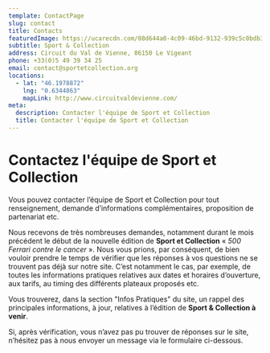 ```yaml
---
template: ContactPage
slug: contact
title: Contacts
featuredImage: https://ucarecdn.com/08d644a0-4c09-46bd-9132-939c5c0bdb31/
subtitle: Sport & Collection
address: Circuit du Val de Vienne, 86150 Le Vigeant
phone: +33(0)5 49 39 34 25
email: contact@sportetcollection.org
locations:
  - lat: "46.1978872"
    lng: "0.6344863"
    mapLink: http://www.circuitvaldevienne.com/
meta:
  description: Contacter l'équipe de Sport et Collection
  title: Contacter l'équipe de Sport et Collection
---
```

# Contactez l'équipe de Sport et Collection

Vous pouvez contacter l’équipe de Sport et Collection pour tout renseignement, demande d’informations complémentaires, proposition de partenariat etc.

Nous recevons de très nombreuses demandes, notamment durant le mois précédent le début de la nouvelle édition de **Sport et Collection** « *500 Ferrari contre le cancer* ». Nous vous prions, par conséquent, de bien vouloir prendre le temps de vérifier que les réponses à vos questions ne se trouvent pas déjà sur notre site. C’est notamment le cas, par exemple, de toutes les informations pratiques relatives aux dates et horaires d’ouverture, aux tarifs, au timing des différents plateaux proposés etc.

Vous trouverez, dans la section "Infos Pratiques" du site, un rappel des principales informations, à jour, relatives à l’édition de **Sport & Collection à venir**.

Si, après vérification, vous n’avez pas pu trouver de réponses sur le site, n’hésitez pas à nous envoyer un message via le formulaire ci-dessous.